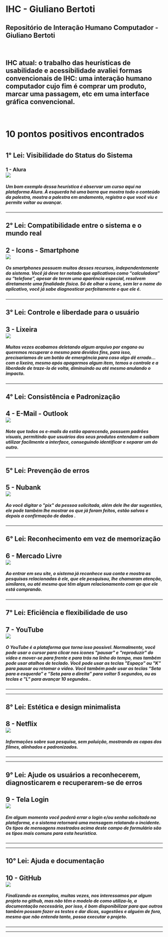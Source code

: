 # IHC - Giuliano Bertoti
<h2>Repositório de Interação Humano Computador - Giuliano Bertoti</h2>

<br>

<h2>  IHC atual: o trabalho das heurísticas de usabilidade e acessibilidade avaliei formas convencionais de IHC: uma interação humano computador cujo fim é comprar um produto, marcar uma passagem, etc em uma interface gráfica convencional.</h2>

<br>

<break></break>

<h1> 10 pontos positivos encontrados<h1>

<h2>1° Lei: Visibilidade do Status do Sistema</h2>

  <h3>1 - Alura

  <br>

  <img heigh ="45em" src = "./img/imagem1.jpg">

  <br>

  <h5>Um bom exemplo dessa heurística é observar um curso aqui na plataforma Alura. À esquerda há uma barra que mostra todo o conteúdo da palestra, mostra a palestra em andamento, registra o que você viu e permite voltar ou avançar. </h5>

---------------------------------------
<h2>2° Lei: Compatibilidade entre o sistema e o mundo real</h2>

  <h2>2 - Icons - Smartphone

  <br>

  <img heigh ="45em" src = "./img/imagem2.jpg">
  

  <br>

  <h5>Os smartphones possuem muitos desses recursos, independentemente do sistema. Você já deve ter notado que aplicativos como “calculadora” ou “telefone”, apesar de terem uma aparência especial, resolvem diretamente uma finalidade física. Só de olhar o ícone, sem ler o nome do aplicativo, você já sabe diagnosticar perfeitamente o que ele é.</h5>

---------------------------------------
<h2>3° Lei: Controle e liberdade para o usuário</h2>

  <h2>3 - Lixeira

  <br>

  <img heigh ="45em" src = "./img/imagem4.jpg">
  

  <br>

  <h5>Muitas vezes acabamos deletando algum arquivo por engano ou queremos recuperar o mesmo para devidos fins, para isso, precisaríamos de um botão de emergência para caso algo dê errado... com a lixeira, mesmo após apagarmos algum item, temos o controle e a liberdade de traze-lo de volta, diminuindo ou até mesmo anulando o impacto. </h5>

---------------------------------------
<h2>4° Lei: Consistência e Padronização</h2>

  <h2>4 - E-Mail - Outlook

  <br>

  <img heigh ="45em" src = "./img/imagem4.jpg">
  

  <br>

  <h5>Note que todos os e-mails da estão aparecendo, possuem padrões visuais, permitindo que usuários dos seus produtos entendam e saibam utilizar facilmente a interface, conseguindo identificar e separar um do outro.</h5>

---------------------------------------
<h2>5° Lei: Prevenção de erros</h2>

  <h2>5 - Nubank

  <br>

  <img heigh ="15em" src = "./img/imagem5.gif">
  

  <br>

  <h5>Ao você digitar o "pix" da pessoa solicitada, além dele lhe dar sugestões, ele pode também lhe mostrar os que já foram feitos, estão salvos e depois a confirmação de dados .</h5>

---------------------------------------
<h2>6° Lei: Reconhecimento em vez de memorização</h2>

  <h2>6 - Mercado Livre

  <br>

  <img heigh ="35em" src = "./img/imagem6.jpg">
  

  <br>

  <h5>Ao entrar em seu site, o sistema já reconhece sua conta e mostra as pesquisas relacionadas à ele, que ele pesquisou, lhe chamaram atenção, similares, ou até mesmo que têm algum relacionamento com qo que ele está comprando.</h5>

---------------------------------------
<h2>7° Lei: Eficiência e flexibilidade de uso</h2>

  <h2>7 - YouTube

  <br>

  <img heigh ="45em" src = "./img/imagem7.jpg">
  

  <br>

  <h5>O YouTube é a plataforma que torna isso possível. Normalmente, você pode usar o cursor para clicar nos ícones "pausar" e "reproduzir" do vídeo e mover-se para frente e para trás na linha do tempo, mas também pode usar atalhos de teclado. Você pode usar as teclas "Espaço" ou "K" para pausar ou retomar o vídeo. Você também pode usar as teclas “Seta para a esquerda” e “Seta para a direita” para voltar 5 segundos, ou as teclas e "L" para avançar 10 segundos..</h5>

---------------------------------------

--------------------------
<h2>8° Lei: Estética e design minimalista</h2>

  <h2>8 - Netflix

  <br>

  <img heigh ="35em" src = "./img/imagem8.jpg">
  

  <br>

  <h5>Informações sobre sua pesquisa, sem poluição, mostrando as capas dos filmes, alinhados e padronizados.</h5>

---------------------------------------

--------------------------
<h2>9° Lei: Ajude os usuários a reconhecerem, diagnosticarem e recuperarem-se de erros</h2>

  <h2>9 - Tela Login

  <br>

  <img heigh ="35em" src = "./img/imagem9.jpg">
  

  <br>

  <h5>Em algum momento você poderá errar o login e/ou senha solicitado na plataforma, e o sistema retornará uma mensagem relatando o incidente. Os tipos de mensagens mostrados acima deste campo de formulário são os tipos mais comuns para esta heurística.</h5>

---------------------------------------

--------------------------
<h2>10° Lei: Ajuda e documentação</h2>

  <h2>10 - GitHub

  <br>

  <img heigh ="55em" src = "./img/imagem10.jpg">
  

  <br>

  <h5>Finalizando os exemplos, muitas vezes, nos interessamos por algum projeto no github, mas não têm o modelo de como utiliza-lo, a documentação necessária, por isso, é bom disponibilizar para que outros também possam fazer os testes e dar dicas, sugestões e alguém de fora, mesmo que não entenda tanto, possa executar o projeto.</h5>

---------------------------------------

--------------------------
